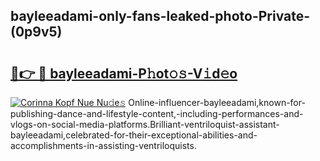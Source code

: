 ## bayleeadami-only-fans​-leaked-photo​-Private-(0p9v5)


# <h2><a href="https://mediaupload.pro?title=bayleeadami&ref=git">🔗👉 🔴 bayleeadami-P𝚑ot𝚘𝚜-V𝚒d𝚎o</a></h2>

[![Corinna Kopf Nue Nu𝚍e𝚜](https://i.imgur.com/0qMVB7G.gif)](https://mediaupload.pro?title=bayleeadami&ref=git)
Online-influencer-bayleeadami,known-for-publishing-dance-and-lifestyle-content,-including-performances-and-vlogs-on-social-media-platforms.Brilliant-ventriloquist-assistant-bayleeadami,celebrated-for-their-exceptional-abilities-and-accomplishments-in-assisting-ventriloquists.  